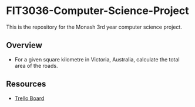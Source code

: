 # FIT3036-Computer-Science-Project

This is the repository for the Monash 3rd year computer science project.

## Overview

- For a given square kilometre in Victoria, Australia, calculate the total area
    of the roads.

## Resources

- [Trello Board](https://trello.com/b/fgAiXzRE)
